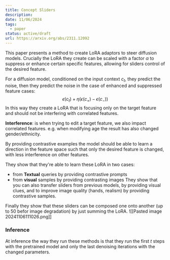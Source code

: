 ```yaml
---
title: Concept Sliders
description: 
date: 11/06/2024
tags:
  - paper
status: active/draft
url: https://arxiv.org/abs/2311.12092
---
```

This paper presents a method to create LoRA adaptors to steer diffusion models. Crucially the LoRA they create can be scaled with a factor $\alpha$ to suppress or enhance certain specific features, allowing for sliders control of the desired feature. 

For a diffusion model, conditioned on the input context $c_t$, they predict the noise, then they predict the noise in the case of enhanced and suppressed feature cases:
$$
\epsilon(c_t) + \eta(\epsilon(c_+) - \epsilon(c_-))
$$
In this way they create a LoRA that is focusing only on the target feature and should not be interfering with correlated features.

**Interference**: is when trying to edit a target feature, we also impact correlated features. e.g. when modifying age the result has also changed gender/ethnicity.

By providing contrastive examples the model should be able to learn a direction in the feature space such that only the desired feature is changed, with less interference on other features.

They show that they're able to learn these LoRA in two cases:
- from **Textual** queries by providing contrastive prompts
- from **visual** samples by providing contrasting images
They show that you can also transfer sliders from previous models, by providing visual clues, and to improve image quality (hands, realism) by providing contrastive samples.

Finally they show that these sliders can be composed one onto another (up to 50 befor image degradation) by just summing the LoRA.
![[Pasted image 20241106111026.png]]

### Inference
At inference the way they run these methods is that they run the first $t$ steps with the pretrained model and only the last denoising iterations with the changed parameters.